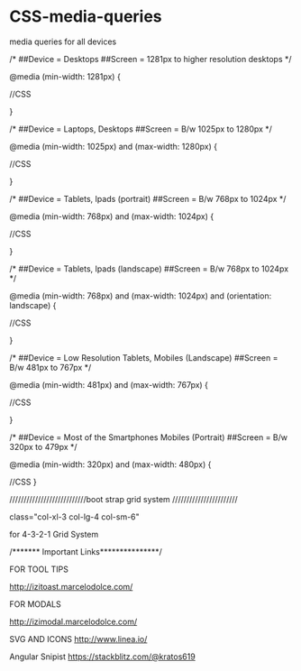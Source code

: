 # CSS-media-queries
media queries for all devices



/* 
  ##Device = Desktops
  ##Screen = 1281px to higher resolution desktops
*/


@media (min-width: 1281px) {
  
  //CSS
  
}



/* 
  ##Device = Laptops, Desktops
  ##Screen = B/w 1025px to 1280px
*/



@media (min-width: 1025px) and (max-width: 1280px) {
  
  //CSS
  
}



/* 
  ##Device = Tablets, Ipads (portrait)
  ##Screen = B/w 768px to 1024px
*/


@media (min-width: 768px) and (max-width: 1024px) {
  
  //CSS
  
}


/* 
  ##Device = Tablets, Ipads (landscape)
  ##Screen = B/w 768px to 1024px
*/



@media (min-width: 768px) and (max-width: 1024px) and (orientation: landscape) {
  
  //CSS
  
}



/* 
  ##Device = Low Resolution Tablets, Mobiles (Landscape)
  ##Screen = B/w 481px to 767px
*/



@media (min-width: 481px) and (max-width: 767px) {
  
  //CSS
  
}


/* 
  ##Device = Most of the Smartphones Mobiles (Portrait)
  ##Screen = B/w 320px to 479px
*/


@media (min-width: 320px) and (max-width: 480px) {
  
  //CSS
  }
  
  
///////////////////////////boot strap grid system ///////////////////////

 class="col-xl-3 col-lg-4 col-sm-6"
  
  for 4-3-2-1 Grid System
  
  /******* Important Links***************/

FOR TOOL TIPS
  
  http://izitoast.marcelodolce.com/

FOR MODALS

  http://izimodal.marcelodolce.com/

SVG AND ICONS 
http://www.linea.io/


Angular Snipist
https://stackblitz.com/@kratos619
